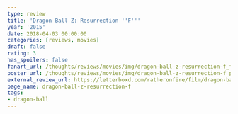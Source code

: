 ```yaml
---
type: review
title: 'Dragon Ball Z: Resurrection ''F'''
year: '2015'
date: 2018-04-03 00:00:00
categories: [reviews, movies]
draft: false
rating: 3
has_spoilers: false
fanart_url: /thoughts/reviews/movies/img/dragon-ball-z-resurrection-f_fanart.png
poster_url: /thoughts/reviews/movies/img/dragon-ball-z-resurrection-f_poster.png
external_review_url: https://letterboxd.com/ratheronfire/film/dragon-ball-z-resurrection-f/
page_name: dragon-ball-z-resurrection-f
tags:
- dragon-ball
---
```


